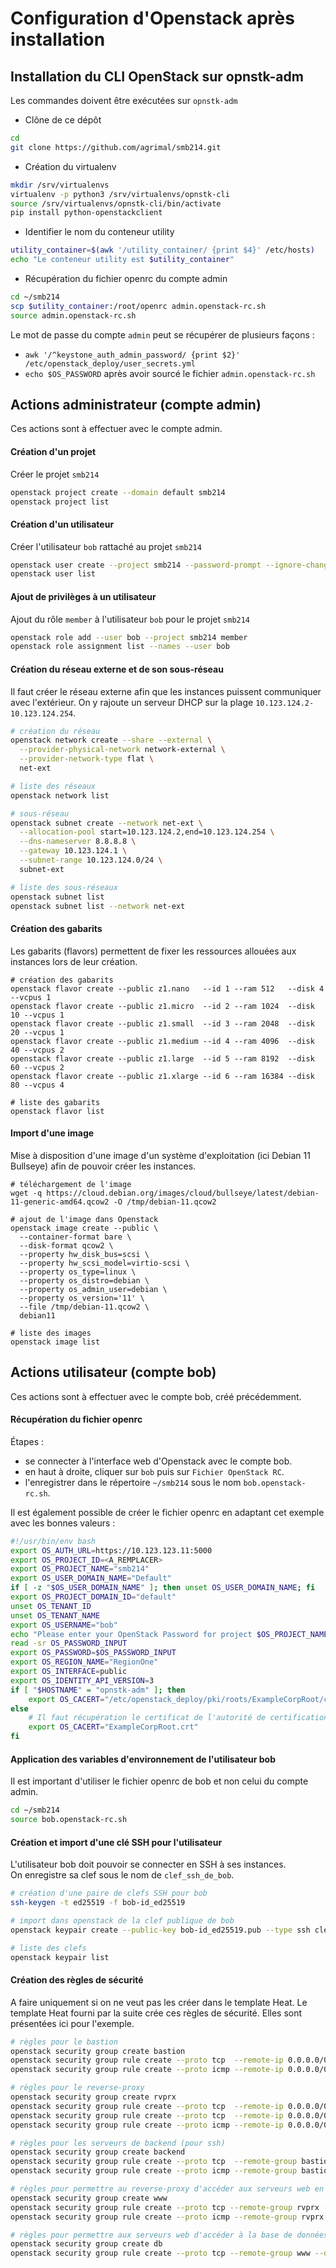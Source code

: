 Configuration d'Openstack après installation
==============================================

## Installation du CLI OpenStack sur opnstk-adm

Les commandes doivent être exécutées sur `opnstk-adm`

- Clône de ce dépôt
```bash
cd
git clone https://github.com/agrimal/smb214.git
```

- Création du virtualenv
```bash
mkdir /srv/virtualenvs
virtualenv -p python3 /srv/virtualenvs/opnstk-cli
source /srv/virtualenvs/opnstk-cli/bin/activate
pip install python-openstackclient
```

- Identifier le nom du conteneur utility
```bash
utility_container=$(awk '/utility_container/ {print $4}' /etc/hosts)
echo "Le conteneur utility est $utility_container"
```

- Récupération du fichier openrc du compte admin
```bash
cd ~/smb214
scp $utility_container:/root/openrc admin.openstack-rc.sh
source admin.openstack-rc.sh
```

Le mot de passe du compte `admin` peut se récupérer de plusieurs façons :
- `awk '/^keystone_auth_admin_password/ {print $2}' /etc/openstack_deploy/user_secrets.yml`
- `echo $OS_PASSWORD` après avoir sourcé le fichier `admin.openstack-rc.sh`

## Actions administrateur (compte admin)

Ces actions sont à effectuer avec le compte admin.  

#### Création d'un projet

Créer le projet `smb214`

```bash
openstack project create --domain default smb214
openstack project list
```

#### Création d'un utilisateur

Créer l'utilisateur `bob` rattaché au projet `smb214`

```bash
openstack user create --project smb214 --password-prompt --ignore-change-password-upon-first-use bob
openstack user list
```

#### Ajout de privilèges à un utilisateur

Ajout du rôle `member` à l'utilisateur `bob` pour le projet `smb214`

```bash
openstack role add --user bob --project smb214 member
openstack role assignment list --names --user bob
```

#### Création du réseau externe et de son sous-réseau

Il faut créer le réseau externe afin que les instances puissent communiquer avec l'extérieur.
On y rajoute un serveur DHCP sur la plage `10.123.124.2-10.123.124.254`.

```bash
# création du réseau
openstack network create --share --external \
  --provider-physical-network network-external \
  --provider-network-type flat \
  net-ext

# liste des réseaux
openstack network list

# sous-réseau
openstack subnet create --network net-ext \
  --allocation-pool start=10.123.124.2,end=10.123.124.254 \
  --dns-nameserver 8.8.8.8 \
  --gateway 10.123.124.1 \
  --subnet-range 10.123.124.0/24 \
  subnet-ext

# liste des sous-réseaux
openstack subnet list
openstack subnet list --network net-ext
```

#### Création des gabarits

Les gabarits (flavors) permettent de fixer les ressources allouées aux instances lors de leur création.

```
# création des gabarits
openstack flavor create --public z1.nano   --id 1 --ram 512   --disk 4  --vcpus 1
openstack flavor create --public z1.micro  --id 2 --ram 1024  --disk 10 --vcpus 1
openstack flavor create --public z1.small  --id 3 --ram 2048  --disk 20 --vcpus 1
openstack flavor create --public z1.medium --id 4 --ram 4096  --disk 40 --vcpus 2
openstack flavor create --public z1.large  --id 5 --ram 8192  --disk 60 --vcpus 2
openstack flavor create --public z1.xlarge --id 6 --ram 16384 --disk 80 --vcpus 4

# liste des gabarits
openstack flavor list
```

#### Import d'une image

Mise à disposition d'une image d'un système d'exploitation (ici Debian 11 Bullseye) afin de pouvoir créer les instances.

```
# téléchargement de l'image
wget -q https://cloud.debian.org/images/cloud/bullseye/latest/debian-11-generic-amd64.qcow2 -O /tmp/debian-11.qcow2

# ajout de l'image dans Openstack
openstack image create --public \
  --container-format bare \
  --disk-format qcow2 \
  --property hw_disk_bus=scsi \
  --property hw_scsi_model=virtio-scsi \
  --property os_type=linux \
  --property os_distro=debian \
  --property os_admin_user=debian \
  --property os_version='11' \
  --file /tmp/debian-11.qcow2 \
  debian11

# liste des images
openstack image list
```

## Actions utilisateur (compte bob)

Ces actions sont à effectuer avec le compte bob, créé précédemment.  

#### Récupération du fichier openrc

Étapes :
- se connecter à l'interface web d'Openstack avec le compte bob.  
- en haut à droite, cliquer sur `bob` puis sur `Fichier OpenStack RC`.  
- l'enregistrer dans le répertoire `~/smb214` sous le nom `bob.openstack-rc.sh`.  

Il est également possible de créer le fichier openrc en adaptant cet exemple avec les bonnes valeurs :
```bash
#!/usr/bin/env bash
export OS_AUTH_URL=https://10.123.123.11:5000
export OS_PROJECT_ID=<A_REMPLACER>
export OS_PROJECT_NAME="smb214"
export OS_USER_DOMAIN_NAME="Default"
if [ -z "$OS_USER_DOMAIN_NAME" ]; then unset OS_USER_DOMAIN_NAME; fi
export OS_PROJECT_DOMAIN_ID="default"
unset OS_TENANT_ID
unset OS_TENANT_NAME
export OS_USERNAME="bob"
echo "Please enter your OpenStack Password for project $OS_PROJECT_NAME as user $OS_USERNAME: "
read -sr OS_PASSWORD_INPUT
export OS_PASSWORD=$OS_PASSWORD_INPUT
export OS_REGION_NAME="RegionOne"
export OS_INTERFACE=public
export OS_IDENTITY_API_VERSION=3
if [ "$HOSTNAME" = "opnstk-adm" ]; then
    export OS_CACERT="/etc/openstack_deploy/pki/roots/ExampleCorpRoot/certs/ExampleCorpRoot.crt"
else
    # Il faut récupération le certificat de l'autorité de certification si on se trouve sur une autre machine
    export OS_CACERT="ExampleCorpRoot.crt"
fi
```

#### Application des variables d'environnement de l'utilisateur bob

Il est important d'utiliser le fichier openrc de bob et non celui du compte admin.

```bash
cd ~/smb214
source bob.openstack-rc.sh
```

#### Création et import d'une clé SSH pour l'utilisateur

L'utilisateur bob doit pouvoir se connecter en SSH à ses instances.  
On enregistre sa clef sous le nom de `clef_ssh_de_bob`.

```bash
# création d'une paire de clefs SSH pour bob
ssh-keygen -t ed25519 -f bob-id_ed25519

# import dans openstack de la clef publique de bob
openstack keypair create --public-key bob-id_ed25519.pub --type ssh clef_ssh_de_bob

# liste des clefs
openstack keypair list
```

#### Création des règles de sécurité

A faire uniquement si on ne veut pas les créer dans le template Heat.
Le template Heat fourni par la suite crée ces règles de sécurité.
Elles sont présentées ici pour l'exemple.

```bash
# règles pour le bastion
openstack security group create bastion
openstack security group rule create --proto tcp  --remote-ip 0.0.0.0/0 --dst-port 22 bastion
openstack security group rule create --proto icmp --remote-ip 0.0.0.0/0               bastion

# règles pour le reverse-proxy
openstack security group create rvprx
openstack security group rule create --proto tcp  --remote-ip 0.0.0.0/0 --dst-port 80  rvprx
openstack security group rule create --proto tcp  --remote-ip 0.0.0.0/0 --dst-port 443 rvprx
openstack security group rule create --proto icmp --remote-ip 0.0.0.0/0                rvprx

# règles pour les serveurs de backend (pour ssh)
openstack security group create backend
openstack security group rule create --proto tcp  --remote-group bastion --dst-port 22 backend
openstack security group rule create --proto icmp --remote-group bastion backend

# règles pour permettre au reverse-proxy d'accéder aux serveurs web en http
openstack security group create www
openstack security group rule create --proto tcp --remote-group rvprx --dst-port 80 www
openstack security group rule create --proto icmp --remote-group rvprx www

# règles pour permettre aux serveurs web d'accéder à la base de données en mysql
openstack security group create db
openstack security group rule create --proto tcp --remote-group www --dst-port 3306 db
```
